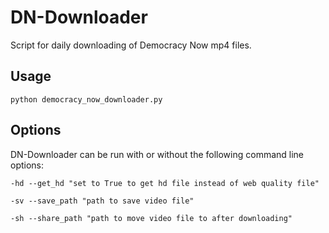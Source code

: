 # DN-Downloader
Script for daily downloading of Democracy Now mp4 files.

## Usage
    python democracy_now_downloader.py

## Options
DN-Downloader can be run with or without the following command line options:
    
    -hd --get_hd "set to True to get hd file instead of web quality file"

    -sv --save_path "path to save video file"
  
    -sh --share_path "path to move video file to after downloading"
